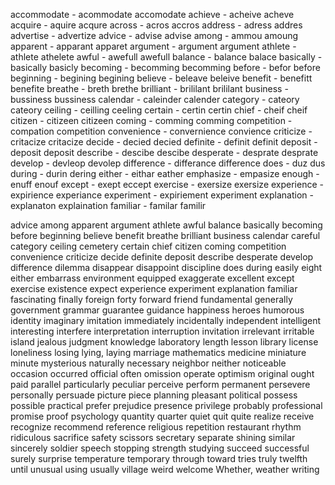 accommodate - acommodate accomodate
achieve - acheive acheve
acquire - aquire acqure
across - acros accros
address - adress addres
advertise - advertize
advice - advise advise
among - ammou amoung
apparent - apparant apparet
argument - argument argument
athlete - athlete athelete
awful - awefull awefull
balance - balance balace
basically - basically basicly
becoming - becomming becomming
before - befor before
beginning - begining begining
believe - beleave beleive
benefit - benefitt benefite
breathe - breth brethe
brilliant - brililant brililant
business - bussiness bussiness
calendar - caleinder calender
category - cateory cateory
ceiling - ceilling ceeling
certain - certin certin
chief - cheif cheif
citizen - citizeen citizeen
coming - comming comming
competition - compation competition
convenience - convernience convience
criticize - critacize critacize
decide - decied decied
definite - definit definit
deposit - deposit deposit
describe - descibe descibe
desperate - desprate desprate
develop - devleop devolep
difference - differance difference
does - duz dus
during - durin dering
either - eithar eather
emphasize - empasize
enough - enuff enouf
except - exept eccept
exercise - exersize exersize
experience - expirience experiance
experiment - expiriement experiment
explanation - explanaton explaination
familiar - familar familir

advice 
among 
apparent 
argument 
athlete 
awful 
balance 
basically 
becoming 
before 
beginning 
believe 
benefit 
breathe 
brilliant 
business 
calendar 
careful 
category 
ceiling 
cemetery 
certain 
chief 
citizen 
coming 
competition 
convenience 
criticize 
decide 
definite 
deposit 
describe 
desperate 
develop 
difference 
dilemma 
disappear 
disappoint 
discipline 
does 
during
easily
eight
either
embarrass
environment
equipped
exaggerate
excellent
except
exercise
existence
expect
experience
experiment
explanation
familiar
fascinating
finally
foreign
forty
forward
friend
fundamental
generally
government
grammar
guarantee
guidance
happiness
heroes
humorous
identity
imaginary
imitation
immediately
incidentally
independent
intelligent
interesting
interfere
interpretation
interruption
invitation
irrelevant
irritable
island
jealous
judgment
knowledge
laboratory
length
lesson
library
license
loneliness
losing
lying, laying
marriage
mathematics
medicine
miniature
minute
mysterious
naturally
necessary
neighbor
neither
noticeable
occasion
occurred
official
often
omission
operate
optimism
original
ought
paid
parallel
particularly
peculiar
perceive
perform
permanent
persevere
personally
persuade
picture
piece
planning
pleasant
political
possess
possible
practical
prefer
prejudice
presence
privilege
probably
professional
promise
proof
psychology
quantity
quarter
quiet
quit
quite
realize
receive
recognize
recommend
reference
religious
repetition
restaurant
rhythm
ridiculous
sacrifice
safety
scissors
secretary
separate
shining
similar
sincerely
soldier
speech
stopping
strength
studying
succeed
successful
surely
surprise
temperature
temporary
through
toward
tries
truly
twelfth
until
unusual
using
usually
village
weird
welcome
Whether, weather
writing